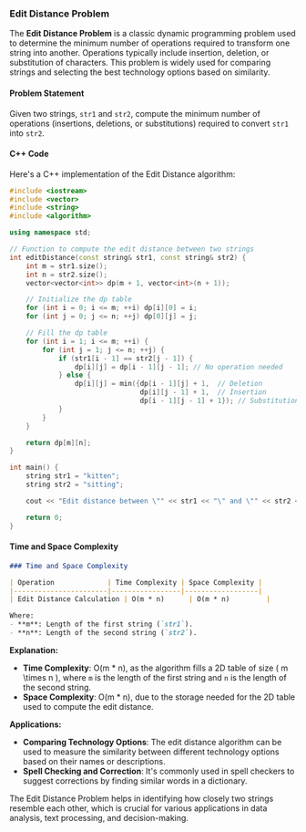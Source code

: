 ### Edit Distance Problem

The **Edit Distance Problem** is a classic dynamic programming problem used to determine the minimum number of operations required to transform one string into another. Operations typically include insertion, deletion, or substitution of characters. This problem is widely used for comparing strings and selecting the best technology options based on similarity.

#### Problem Statement

Given two strings, `str1` and `str2`, compute the minimum number of operations (insertions, deletions, or substitutions) required to convert `str1` into `str2`.

#### C++ Code

Here's a C++ implementation of the Edit Distance algorithm:

```cpp
#include <iostream>
#include <vector>
#include <string>
#include <algorithm>

using namespace std;

// Function to compute the edit distance between two strings
int editDistance(const string& str1, const string& str2) {
    int m = str1.size();
    int n = str2.size();
    vector<vector<int>> dp(m + 1, vector<int>(n + 1));

    // Initialize the dp table
    for (int i = 0; i <= m; ++i) dp[i][0] = i;
    for (int j = 0; j <= n; ++j) dp[0][j] = j;

    // Fill the dp table
    for (int i = 1; i <= m; ++i) {
        for (int j = 1; j <= n; ++j) {
            if (str1[i - 1] == str2[j - 1]) {
                dp[i][j] = dp[i - 1][j - 1]; // No operation needed
            } else {
                dp[i][j] = min({dp[i - 1][j] + 1,  // Deletion
                                dp[i][j - 1] + 1,  // Insertion
                                dp[i - 1][j - 1] + 1}); // Substitution
            }
        }
    }

    return dp[m][n];
}

int main() {
    string str1 = "kitten";
    string str2 = "sitting";

    cout << "Edit distance between \"" << str1 << "\" and \"" << str2 << "\" is " << editDistance(str1, str2) << endl;

    return 0;
}
```

#### Time and Space Complexity

```markdown
### Time and Space Complexity

| Operation             | Time Complexity | Space Complexity |
|-----------------------|-----------------|------------------|
| Edit Distance Calculation | O(m * n)      | O(m * n)         |

Where:
- **m**: Length of the first string (`str1`).
- **n**: Length of the second string (`str2`).

```

**Explanation:**
- **Time Complexity**: O(m * n), as the algorithm fills a 2D table of size \( m \times n \), where `m` is the length of the first string and `n` is the length of the second string.
- **Space Complexity**: O(m * n), due to the storage needed for the 2D table used to compute the edit distance.

**Applications:**
- **Comparing Technology Options**: The edit distance algorithm can be used to measure the similarity between different technology options based on their names or descriptions.
- **Spell Checking and Correction**: It's commonly used in spell checkers to suggest corrections by finding similar words in a dictionary.

The Edit Distance Problem helps in identifying how closely two strings resemble each other, which is crucial for various applications in data analysis, text processing, and decision-making.
